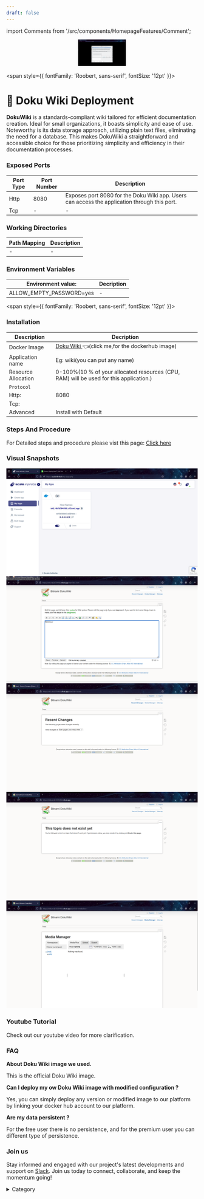 ```yaml
---
draft: false
---
```

import Comments from '/src/components/HomepageFeatures/Comment';

<p align="center">
  <img src="/img/d23.png" alt="Alt Text" width="25%"/>
</p> 


<span style={{ fontFamily: 'Roobert, sans-serif', fontSize: '12pt' }}>

# 📔 Doku Wiki Deployment


**DokuWiki** is a standards-compliant wiki tailored for efficient documentation creation. Ideal for small organizations, it boasts simplicity and ease of use. Noteworthy is its data storage approach, utilizing plain text files, eliminating the need for a database. This makes DokuWiki a straightforward and accessible choice for those prioritizing simplicity and efficiency in their documentation processes.



### Exposed Ports

| Port Type | Port Number | Description |
| --------- | ----------- | ----------- |
| Http      | 8080      | Exposes port 8080 for the Doku Wiki app. Users can access the  application through this port. |
| Tcp       | -           | -             |

### Working Directories

| Path Mapping                         | Description |
| ------------------------------------ | ----------- |
|-| - |


### Environment Variables

|   **Environment value:**          | Decription                                                                                                               | 
| --------------------- | ------                                                                                                                   | 
| ALLOW_EMPTY_PASSWORD=yes    |  -                              |

</span>


<span style={{ fontFamily: 'Roobert, sans-serif', fontSize: '12pt' }}>

### Installation

|  Description          | Decription                                                                                                               | 
| --------------------- | ------                                                                                                                   | 
| Docker Image          |   [Doku Wiki ](https://hub.docker.com/r/bitnami/dokuwiki)👈(click me,for the dockerhub image)                       |
| Application name      |  Eg: wiki(you can put any name)                                                                                        | 
| Resource Allocation   |  0-100%(10 % of your allocated resources (CPU, RAM) will be used for this application.)                                  | 
| `Protocol`            |                                                                                                                          | 
|  Http:                | 8080                                                                                                                     |
|  Tcp:                 |                                                                                                                          | 
|    Advanced           |    Install with Default                                                                                                  |



### Steps And Procedure

For Detailed steps and procedure please vist this page: [Click here](https://techscaleinfinite.github.io/introduction/cloud-float/Steps%20and%20procedure)



### Visual Snapshots
![Alt Text](/img/m3.png)
![Alt Text](/img/m44.png)
![Alt Text](/img/m54.png)
![Alt Text](/img/m55.png)
![Alt Text](/img/m554.png)




### Youtube Tutorial&#x20;

Check out our youtube video for more clarification.



### FAQ

**About Doku Wiki image we used.**

This is the official Doku Wiki image.

**Can I deploy my ow Doku Wiki image with modified configuration ?**

Yes, you can simply deploy any version or modified image to our platform by linking your docker hub account to our platform.

**Are my data persistent ?**

For the free user there is no persistence, and for the premium user you can different type of persistence.

### Join us

Stay informed and engaged with our project's latest developments and support on [Slack](https://app.slack.com/client/T04QS32JX6E/C04QKEWE146). Join us today to connect, collaborate, and keep the momentum going!&#x20;

<details>

<summary>Category</summary>

Kubernetes, cloud computing, DevOps, cloud services, hosting platform, container orchestration, cloud infrastructure, cloud deployment, cloud management, cloud technology, cloud solutions, Doku Wiki

</details>

</span>


<Comments />